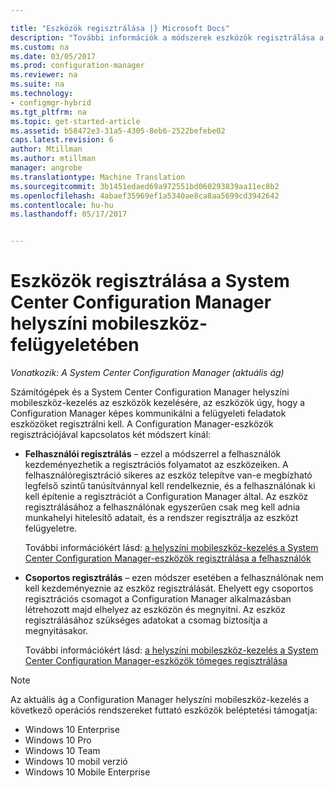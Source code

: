 ```yaml
---

title: "Eszközök regisztrálása |} Microsoft Docs"
description: "További információk a módszerek eszközök regisztrálása a helyszíni mobileszközök kezeléséhez a System Center Configuration Managerben."
ms.custom: na
ms.date: 03/05/2017
ms.prod: configuration-manager
ms.reviewer: na
ms.suite: na
ms.technology:
- configmgr-hybrid
ms.tgt_pltfrm: na
ms.topic: get-started-article
ms.assetid: b58472e3-31a5-4305-8eb6-2522befebe02
caps.latest.revision: 6
author: Mtillman
ms.author: mtillman
manager: angrobe
ms.translationtype: Machine Translation
ms.sourcegitcommit: 3b1451edaed69a972551bd060293839aa11ec8b2
ms.openlocfilehash: 4abaef35969ef1a5340ae8ca8aa5699cd3942642
ms.contentlocale: hu-hu
ms.lasthandoff: 05/17/2017


---
```

# <a name="enroll-devices-for-on-premises-mobile-device-management-in-system-center-configuration-manager"></a>Eszközök regisztrálása a System Center Configuration Manager helyszíni mobileszköz-felügyeletében

*Vonatkozik: A System Center Configuration Manager (aktuális ág)*

Számítógépek és a System Center Configuration Manager helyszíni mobileszköz-kezelés az eszközök kezelésére, az eszközök úgy, hogy a Configuration Manager képes kommunikálni a felügyeleti feladatok eszközöket regisztrálni kell. A Configuration Manager-eszközök regisztrációjával kapcsolatos két módszert kínál:  

-   **Felhasználói regisztrálás** – ezzel a módszerrel a felhasználók kezdeményezhetik a regisztrációs folyamatot az eszközeiken. A felhasználóregisztráció sikeres az eszköz telepítve van-e megbízható legfelső szintű tanúsítvánnyal kell rendelkeznie, és a felhasználónak ki kell építenie a regisztrációt a Configuration Manager által.  Az eszköz regisztrálásához a felhasználónak egyszerűen csak meg kell adnia munkahelyi hitelesítő adatait, és a rendszer regisztrálja az eszközt felügyeletre.  

     További információkért lásd: [a helyszíni mobileszköz-kezelés a System Center Configuration Manager-eszközök regisztrálása a felhasználók](../../mdm/deploy-use/user-enroll-devices-on-premises-mdm.md)  

-   **Csoportos regisztrálás** – ezen módszer esetében a felhasználónak nem kell kezdeményeznie az eszköz regisztrálását. Ehelyett egy csoportos regisztrációs csomagot a Configuration Manager alkalmazásban létrehozott majd elhelyez az eszközön és megnyitni. Az eszköz regisztrálásához szükséges adatokat a csomag biztosítja a megnyitásakor.  

     További információkért lásd: [a helyszíni mobileszköz-kezelés a System Center Configuration Manager-eszközök tömeges regisztrálása](../../mdm/deploy-use/bulk-enroll-devices-on-premises-mdm.md)  

 > [!NOTE]  
>  Az aktuális ág a Configuration Manager helyszíni mobileszköz-kezelés a következő operációs rendszereket futtató eszközök beléptetési támogatja:  
>   
>  -   Windows 10 Enterprise  
> -   Windows 10 Pro  
> -   Windows 10 Team 
> -   Windows 10 mobil verzió  
> -   Windows 10 Mobile Enterprise   


